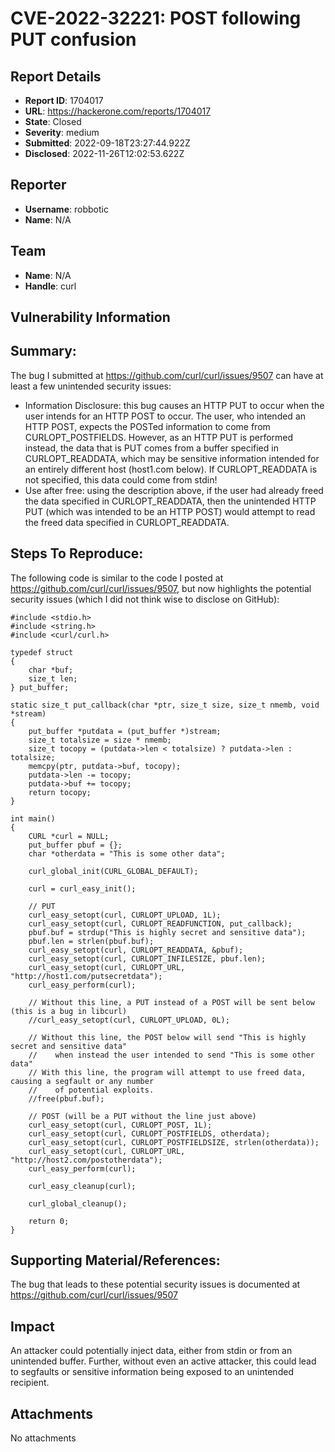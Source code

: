 # CVE-2022-32221: POST following PUT confusion

## Report Details
- **Report ID**: 1704017
- **URL**: https://hackerone.com/reports/1704017
- **State**: Closed
- **Severity**: medium
- **Submitted**: 2022-09-18T23:27:44.922Z
- **Disclosed**: 2022-11-26T12:02:53.622Z

## Reporter
- **Username**: robbotic
- **Name**: N/A

## Team
- **Name**: N/A
- **Handle**: curl

## Vulnerability Information
## Summary:
The bug I submitted at https://github.com/curl/curl/issues/9507 can have at least a few unintended security issues:
- Information Disclosure: this bug causes an HTTP PUT to occur when the user intends for an HTTP POST to occur. The user, who intended an HTTP POST, expects the POSTed information to come from CURLOPT_POSTFIELDS. However, as an HTTP PUT is performed instead, the data that is PUT comes from a buffer specified in CURLOPT_READDATA, which may be sensitive information intended for an entirely different host (host1.com below). If CURLOPT_READDATA is not specified, this data could come from stdin!
- Use after free: using the description above, if the user had already freed the data specified in CURLOPT_READDATA, then the unintended HTTP PUT (which was intended to be an HTTP POST) would attempt to read the freed data specified in CURLOPT_READDATA.

## Steps To Reproduce:
The following code is similar to the code I posted at https://github.com/curl/curl/issues/9507, but now highlights the potential security issues (which I did not think wise to disclose on GitHub):

```
#include <stdio.h>
#include <string.h>
#include <curl/curl.h>

typedef struct
{
    char *buf;
    size_t len;
} put_buffer;

static size_t put_callback(char *ptr, size_t size, size_t nmemb, void *stream)
{
    put_buffer *putdata = (put_buffer *)stream;
    size_t totalsize = size * nmemb;
    size_t tocopy = (putdata->len < totalsize) ? putdata->len : totalsize;
    memcpy(ptr, putdata->buf, tocopy);
    putdata->len -= tocopy;
    putdata->buf += tocopy;
    return tocopy;
}

int main()
{
    CURL *curl = NULL;
    put_buffer pbuf = {};
    char *otherdata = "This is some other data";

    curl_global_init(CURL_GLOBAL_DEFAULT);

    curl = curl_easy_init();

    // PUT
    curl_easy_setopt(curl, CURLOPT_UPLOAD, 1L);
    curl_easy_setopt(curl, CURLOPT_READFUNCTION, put_callback);
    pbuf.buf = strdup("This is highly secret and sensitive data");
    pbuf.len = strlen(pbuf.buf);
    curl_easy_setopt(curl, CURLOPT_READDATA, &pbuf);
    curl_easy_setopt(curl, CURLOPT_INFILESIZE, pbuf.len);
    curl_easy_setopt(curl, CURLOPT_URL, "http://host1.com/putsecretdata");
    curl_easy_perform(curl);

    // Without this line, a PUT instead of a POST will be sent below (this is a bug in libcurl)
    //curl_easy_setopt(curl, CURLOPT_UPLOAD, 0L);

    // Without this line, the POST below will send "This is highly secret and sensitive data"
    //    when instead the user intended to send "This is some other data"
    // With this line, the program will attempt to use freed data, causing a segfault or any number
    //    of potential exploits.
    //free(pbuf.buf);

    // POST (will be a PUT without the line just above)
    curl_easy_setopt(curl, CURLOPT_POST, 1L);
    curl_easy_setopt(curl, CURLOPT_POSTFIELDS, otherdata);
    curl_easy_setopt(curl, CURLOPT_POSTFIELDSIZE, strlen(otherdata));
    curl_easy_setopt(curl, CURLOPT_URL, "http://host2.com/postotherdata");
    curl_easy_perform(curl);

    curl_easy_cleanup(curl);

    curl_global_cleanup();

    return 0;
}
```

## Supporting Material/References:
The bug that leads to these potential security issues is documented at https://github.com/curl/curl/issues/9507

## Impact

An attacker could potentially inject data, either from stdin or from an unintended buffer. Further, without even an active attacker, this could lead to segfaults or sensitive information being exposed to an unintended recipient.

## Attachments
No attachments
